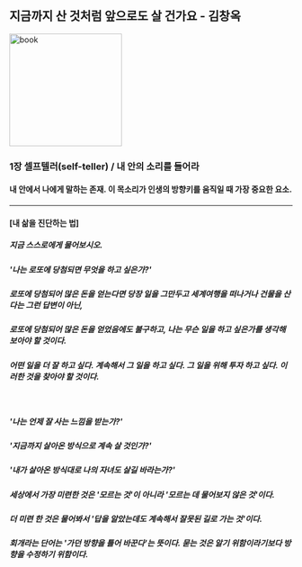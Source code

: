 ## 지금까지 산 것처럼 앞으로도 살 건가요 - 김창옥
<img src="https://image.aladin.co.kr/product/17795/60/cover500/k772534327_2.jpg" width=200 alt="book"></img>
### 1장 셀프텔러(self-teller) / 내 안의 소리를 들어라
#### 내 안에서 나에게 말하는 존재. 이 목소리가 인생의 방향키를 움직일 때 가장 중요한 요소.
*** 
#### [내 삶을 진단하는 법]
##### 지금 스스로에게 물어보시오.   
##### '나는 로또에 당첨되면 무엇을 하고 싶은가?'   
##### 로또에 당첨되어 많은 돈을 얻는다면 당장 일을 그만두고 세계여행을 떠나거나 건물을 산다는 그런 답변이 아닌,
##### 로또에 당첨되어 많은 돈을 얻었음에도 불구하고, 나는 무슨 일을 하고 싶은가를 생각해보아야 할 것이다.
##### 어떤 일을 더 잘 하고 싶다. 계속해서 그 일을 하고 싶다. 그 일을 위해 투자 하고 싶다. 이러한 것을 찾아야 할 것이다.   
<br> <h5>'나는 언제 잘 사는 느낌을 받는가?'<h5>
##### '지금까지 살아온 방식으로 계속 살 것인가?'
##### '내가 살아온 방식대로 나의 자녀도 살길 바라는가?'
##### 세상에서 가장 미련한 것은 '모르는 것'이 아니라 '모르는 데 물어보지 않은 것'이다.
##### 더 미련 한 것은 물어봐서 '답을 알았는데도 계속해서 잘못된 길로 가는 것'이다.
##### 회개라는 단어는 '가던 방향을 틀어 바꾼다'는 뜻이다. 묻는 것은 알기 위함이라기보다 방향을 수정하기 위함이다.
